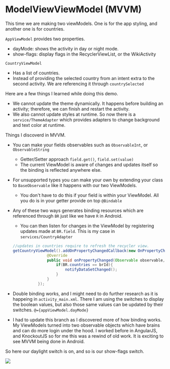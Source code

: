 # ModelViewViewModel (MVVM)

This time we are making two viewModels. One is for the app styling, and another one is for countries.

`AppViewModel` provides two properties.
*   dayMode: shows the activity in day or night mode.
*   show-flags: display flags in the RecyclerViewList, or the WikiActivity

`CountryViewModel`
*   Has a list of countries.
*   Instead of providing the selected country from an intent extra to the second activity. We are referencing it through `countrySelected`


 Here are a few things I learned while doing this demo.

 *  We cannot update the theme dynamically. It happens before building an activity; therefore, we can finish and restart the activity.
 *  We also cannot update styles at runtime. So now there is a `service/ThemeAdapter` which provides adapters to change background and text color at runtime.

Things I discoverd in MVVM.
* You can make your fields observables such as `ObservableInt`, or `ObservableString`
    * Getter/Setter approach `field.get()`, `field.set(value)`
    * The current ViewModel is aware of changes and updates itself so the binding is reflected anywhere else.
* For unsupported types you can make your own by extending your class to `BaseObservable` like it happens with our two ViewModels.
    * You don't have to do this if your field is within your ViewModel. All you do is in your getter provide on top `@Bindable`

* Any of these two ways generates binding resources which are referenced through `BR` just like we have `R` in Android.
    * You can then listen for changes in the ViewModel by registering updates made at `BR.field`. This is my case in `services/CountryAdapter`
    ```java
    //updates in countries require to refresh the recycler view.
    getCountryViewModel().addOnPropertyChangedCallback(new OnPropertyChangedCallback() {
                   @Override
                   public void onPropertyChanged(Observable observable, int brId) {
                       if(BR.countries == brId){
                           notifyDataSetChanged();
                       }
                   }
               });
   ```
* Double binding works, and I might need to do further research as it is happeing in `activity_main.xml`. There I am using the switches to display the boolean values, but also those same values can be updated by their switches. `@={appViewModel.dayMode}`
* I had to update this branch as I discovered more of how binding works. My ViewModels turned into two observable objects which have brains and can do more login under the hood. I worked before in AngularJS, and KnockoutJS so for me this was a rewind of old work. It is exciting to see MVVM being done in Android.


So here our daylight switch is on, and so is our show-flags switch.

![](./github/nightMode.jpg)